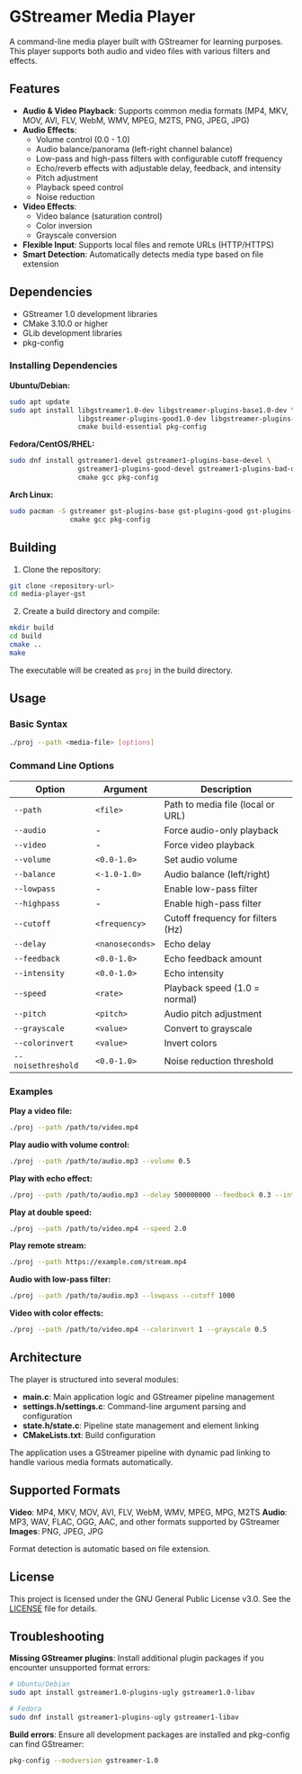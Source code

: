 # GStreamer Media Player

A command-line media player built with GStreamer for learning purposes. This player supports both audio and video files with various filters and effects.

## Features

- **Audio & Video Playback**: Supports common media formats (MP4, MKV, MOV, AVI, FLV, WebM, WMV, MPEG, M2TS, PNG, JPEG, JPG)
- **Audio Effects**:
  - Volume control (0.0 - 1.0)
  - Audio balance/panorama (left-right channel balance)
  - Low-pass and high-pass filters with configurable cutoff frequency
  - Echo/reverb effects with adjustable delay, feedback, and intensity
  - Pitch adjustment
  - Playback speed control
  - Noise reduction
- **Video Effects**:
  - Video balance (saturation control)
  - Color inversion
  - Grayscale conversion
- **Flexible Input**: Supports local files and remote URLs (HTTP/HTTPS)
- **Smart Detection**: Automatically detects media type based on file extension

## Dependencies

- GStreamer 1.0 development libraries
- CMake 3.10.0 or higher
- GLib development libraries
- pkg-config

### Installing Dependencies

**Ubuntu/Debian:**
```bash
sudo apt update
sudo apt install libgstreamer1.0-dev libgstreamer-plugins-base1.0-dev \
                 libgstreamer-plugins-good1.0-dev libgstreamer-plugins-bad1.0-dev \
                 cmake build-essential pkg-config
```

**Fedora/CentOS/RHEL:**
```bash
sudo dnf install gstreamer1-devel gstreamer1-plugins-base-devel \
                 gstreamer1-plugins-good-devel gstreamer1-plugins-bad-devel \
                 cmake gcc pkg-config
```

**Arch Linux:**
```bash
sudo pacman -S gstreamer gst-plugins-base gst-plugins-good gst-plugins-bad \
               cmake gcc pkg-config
```

## Building

1. Clone the repository:
```bash
git clone <repository-url>
cd media-player-gst
```

2. Create a build directory and compile:
```bash
mkdir build
cd build
cmake ..
make
```

The executable will be created as `proj` in the build directory.

## Usage

### Basic Syntax
```bash
./proj --path <media-file> [options]
```

### Command Line Options

| Option | Argument | Description |
|--------|----------|-------------|
| `--path` | `<file>` | Path to media file (local or URL) |
| `--audio` | - | Force audio-only playback |
| `--video` | - | Force video playback |
| `--volume` | `<0.0-1.0>` | Set audio volume |
| `--balance` | `<-1.0-1.0>` | Audio balance (left/right) |
| `--lowpass` | - | Enable low-pass filter |
| `--highpass` | - | Enable high-pass filter |
| `--cutoff` | `<frequency>` | Cutoff frequency for filters (Hz) |
| `--delay` | `<nanoseconds>` | Echo delay |
| `--feedback` | `<0.0-1.0>` | Echo feedback amount |
| `--intensity` | `<0.0-1.0>` | Echo intensity |
| `--speed` | `<rate>` | Playback speed (1.0 = normal) |
| `--pitch` | `<pitch>` | Audio pitch adjustment |
| `--grayscale` | `<value>` | Convert to grayscale |
| `--colorinvert` | `<value>` | Invert colors |
| `--noisethreshold` | `<0.0-1.0>` | Noise reduction threshold |

### Examples

**Play a video file:**
```bash
./proj --path /path/to/video.mp4
```

**Play audio with volume control:**
```bash
./proj --path /path/to/audio.mp3 --volume 0.5
```

**Play with echo effect:**
```bash
./proj --path /path/to/audio.mp3 --delay 500000000 --feedback 0.3 --intensity 0.7
```

**Play at double speed:**
```bash
./proj --path /path/to/video.mp4 --speed 2.0
```

**Play remote stream:**
```bash
./proj --path https://example.com/stream.mp4
```

**Audio with low-pass filter:**
```bash
./proj --path /path/to/audio.mp3 --lowpass --cutoff 1000
```

**Video with color effects:**
```bash
./proj --path /path/to/video.mp4 --colorinvert 1 --grayscale 0.5
```

## Architecture

The player is structured into several modules:

- **main.c**: Main application logic and GStreamer pipeline management
- **settings.h/settings.c**: Command-line argument parsing and configuration
- **state.h/state.c**: Pipeline state management and element linking
- **CMakeLists.txt**: Build configuration

The application uses a GStreamer pipeline with dynamic pad linking to handle various media formats automatically.

## Supported Formats

**Video**: MP4, MKV, MOV, AVI, FLV, WebM, WMV, MPEG, MPG, M2TS
**Audio**: MP3, WAV, FLAC, OGG, AAC, and other formats supported by GStreamer
**Images**: PNG, JPEG, JPG

Format detection is automatic based on file extension.

## License

This project is licensed under the GNU General Public License v3.0. See the [LICENSE](LICENSE) file for details.

## Troubleshooting

**Missing GStreamer plugins**: Install additional plugin packages if you encounter unsupported format errors:
```bash
# Ubuntu/Debian
sudo apt install gstreamer1.0-plugins-ugly gstreamer1.0-libav

# Fedora
sudo dnf install gstreamer1-plugins-ugly gstreamer1-libav
```

**Build errors**: Ensure all development packages are installed and pkg-config can find GStreamer:
```bash
pkg-config --modversion gstreamer-1.0
```
```
